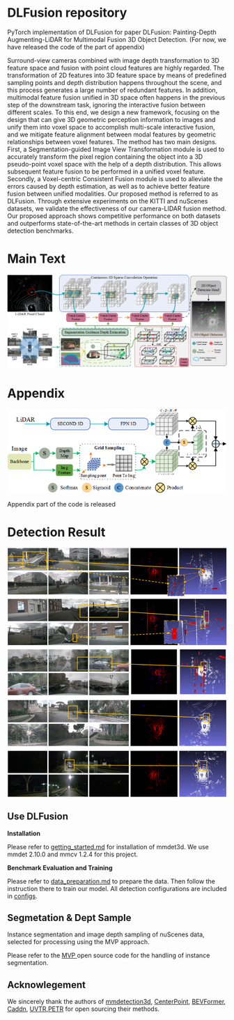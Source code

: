 # DLFusion repository

PyTorch implementation of DLFusion for  paper DLFusion: Painting-Depth Augmenting-LiDAR for Multimodal Fusion 3D Object Detection. (For now, we have released the code of the part of appendix)

Surround-view cameras combined with image depth transformation to 3D feature space and fusion with point cloud features are highly regarded. The transformation of 2D features into 3D feature space by means of predefined sampling points and depth distribution happens throughout the scene, and this process generates a large number of redundant features. In addition, multimodal feature fusion unified in 3D space often happens in the previous step of the downstream task, ignoring the interactive fusion between different scales. To this end, we design a new framework, focusing on the design that can give 3D geometric perception information to images and unify them into voxel space to accomplish multi-scale interactive fusion, and we mitigate feature alignment between modal features by geometric relationships between voxel features. The method has two main designs. First, a Segmentation-guided Image View Transformation module is used to accurately transform the pixel region containing the object into a 3D pseudo-point voxel space with the help of a depth distribution. This allows subsequent feature fusion to be performed in a unified voxel feature. Secondly, a Voxel-centric Consistent Fusion module is used to alleviate the errors caused by depth estimation, as well as to achieve better feature fusion between unified modalities. Our proposed method is referred to as DLFusion. Through extensive experiments on the KITTI and nuScenes datasets, we validate the effectiveness of our camera-LIDAR fusion method. Our proposed approach shows competitive performance on both datasets and outperforms state-of-the-art methods in certain classes of 3D object detection benchmarks.

# Main Text

![img1](docs/imgs/overrall.png)


# Appendix

![img2](docs/imgs/appendix-overall.png)

Appendix part of the code is released

# Detection Result
![img3](docs/imgs/_appendix-detection-visualization.png)
## Use DLFusion


**Installation**

Please refer to [getting_started.md](docs/getting_started.md) for installation of mmdet3d. We use mmdet 2.10.0 and mmcv 1.2.4 for this project.

**Benchmark Evaluation and Training**

Please refer to [data_preparation.md](docs/data_preparation.md) to prepare the data. Then follow the instruction there to train our model. All detection configurations are included in [configs](configs/).


## Segmetation & Dept Sample

Instance segmentation and image depth sampling of nuScenes data, selected for processing using the MVP approach.

Please refer to the [MVP ](https://github.com/tianweiy/MVP)open source code for the handling of instance segmentation. 

## Acknowlegement

We sincerely thank the authors of [mmdetection3d](https://github.com/open-mmlab/mmdetection3d), [CenterPoint](https://github.com/tianweiy/CenterPoint), [BEVFormer](https://github.com/zhiqi-li/BEVFormer), [Caddn](https://github.com/TRAILab/CaDDN), [UVTR](https://github.com/dvlab-research/UVTR),[PETR](https://github.com/megvii-research/PETR) for open sourcing their methods.
